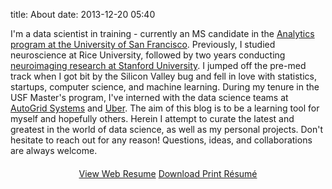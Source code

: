 title: About
date: 2013-12-20 05:40

I'm a data scientist in training - currently an MS candidate in the
[Analytics program at the University of San Francisco][]. Previously, I
studied neuroscience at Rice University, followed by two years
conducting [neuroimaging research at Stanford University][]. I jumped
off the pre-med track when I got bit by the Silicon Valley bug and fell
in love with statistics, startups, computer science, and machine
learning. During my tenure in the USF Master's program, I've interned
with the data science teams at [AutoGrid Systems][] and [Uber][]. The
aim of this blog is to be a learning tool for myself and hopefully
others. Herein I attempt to curate the latest and greatest in the world
of data science, as well as my personal projects. Don't hesitate to
reach out for any reason! Questions, ideas, and collaborations are
always welcome.

<div style="text-align: center; margin-top: 20px">
<div class="btn-group btn-group-lg text-center">
	<a type="button" class="btn btn-primary" href='{filename}/pdfs/spencerboucher.pdf'>View Web Resume</a>
	<a type="button" class="btn btn-primary" href="{filename}/extra/direct-download.php">Download Print Résumé</a>
</div>
</div>

  [Analytics program at the University of San Francisco]: http://analytics.usfca.edu
  [neuroimaging research at Stanford University]: http://cibsr.stanford.edu/
  [AutoGrid Systems]: http://auto-grid.com
  [Uber]: http://uber.com